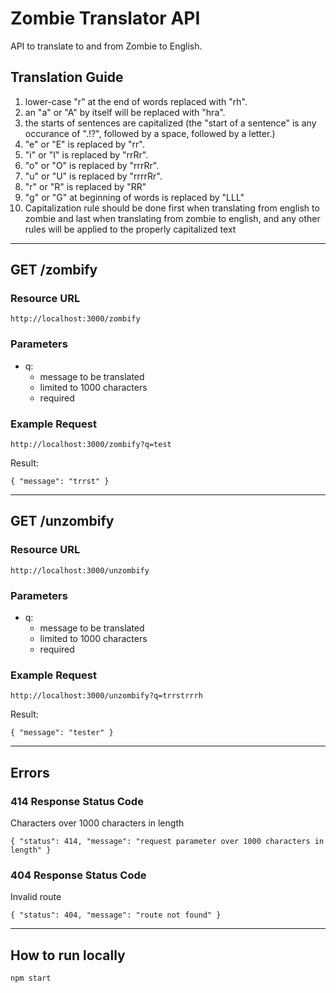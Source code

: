 Zombie Translator API
===

API to translate to and from Zombie to English.

## Translation Guide

1. lower-case "r" at the end of words replaced with "rh".
2. an "a" or "A" by itself will be replaced with "hra".
3. the starts of sentences are capitalized (the "start of a sentence" is any occurance of ".!?", followed by a space, followed by a letter.)
4. "e" or "E" is replaced by "rr".
5. "i" or "I" is replaced by "rrRr".
6. "o" or "O" is replaced by "rrrRr".
7. "u" or "U" is replaced by "rrrrRr".
8. "r" or "R" is replaced by "RR"
9. "g" or "G" at beginning of words is replaced by "LLL"
10. Capitalization rule should be done first when translating from english to zombie and last when translating from zombie to english, and any other rules will be applied to the properly capitalized text


---

## GET /zombify

### Resource URL

  `http://localhost:3000/zombify`

### Parameters

- q:
  - message to be translated
  - limited to 1000 characters
  - required

### Example Request

`http://localhost:3000/zombify?q=test`

Result:
  
`{ "message": "trrst" }`

---

## GET /unzombify

### Resource URL

  `http://localhost:3000/unzombify`

### Parameters

- q:
  - message to be translated
  - limited to 1000 characters
  - required

### Example Request

`http://localhost:3000/unzombify?q=trrstrrrh`

Result:
  
`{ "message": "tester" }`

---

## Errors

### 414 Response Status Code

Characters over 1000 characters in length

`{ "status": 414, "message": "request parameter over 1000 characters in length" }`

### 404 Response Status Code

Invalid route

`{ "status": 404, "message": "route not found" }`

---

## How to run locally

`npm start`


 
